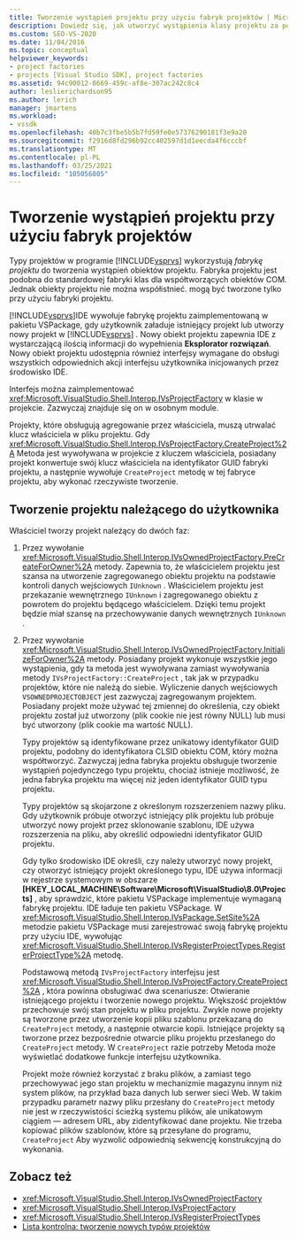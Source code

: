 ```yaml
---
title: Tworzenie wystąpień projektu przy użyciu fabryk projektów | Microsoft Docs
description: Dowiedz się, jak utworzyć wystąpienia klasy projektu za pomocą fabryk projektów w zintegrowanym środowisku programistycznym (IDE) programu Visual Studio.
ms.custom: SEO-VS-2020
ms.date: 11/04/2016
ms.topic: conceptual
helpviewer_keywords:
- project factories
- projects [Visual Studio SDK], project factories
ms.assetid: 94c90012-8669-459c-af8e-307ac242c8c4
author: leslierichardson95
ms.author: lerich
manager: jmartens
ms.workload:
- vssdk
ms.openlocfilehash: 40b7c3fbe5b5b7fd59fe0e57376290181f3e9a20
ms.sourcegitcommit: f2916d8fd296b92cc402597d1d1eecda4f6cccbf
ms.translationtype: MT
ms.contentlocale: pl-PL
ms.lasthandoff: 03/25/2021
ms.locfileid: "105056805"
---
```

# <a name="create-project-instances-by-using-project-factories"></a>Tworzenie wystąpień projektu przy użyciu fabryk projektów
Typy projektów w programie [!INCLUDE[vsprvs](../../code-quality/includes/vsprvs_md.md)] wykorzystują *fabrykę projektu* do tworzenia wystąpień obiektów projektu. Fabryka projektu jest podobna do standardowej fabryki klas dla współtworzących obiektów COM. Jednak obiekty projektu nie można współistnieć. mogą być tworzone tylko przy użyciu fabryki projektu.

 [!INCLUDE[vsprvs](../../code-quality/includes/vsprvs_md.md)]IDE wywołuje fabrykę projektu zaimplementowaną w pakietu VSPackage, gdy użytkownik załaduje istniejący projekt lub utworzy nowy projekt w [!INCLUDE[vsprvs](../../code-quality/includes/vsprvs_md.md)] . Nowy obiekt projektu zapewnia IDE z wystarczającą ilością informacji do wypełnienia **Eksplorator rozwiązań**. Nowy obiekt projektu udostępnia również interfejsy wymagane do obsługi wszystkich odpowiednich akcji interfejsu użytkownika inicjowanych przez środowisko IDE.

 Interfejs można zaimplementować <xref:Microsoft.VisualStudio.Shell.Interop.IVsProjectFactory> w klasie w projekcie. Zazwyczaj znajduje się on w osobnym module.

 Projekty, które obsługują agregowanie przez właściciela, muszą utrwalać klucz właściciela w pliku projektu. Gdy <xref:Microsoft.VisualStudio.Shell.Interop.IVsProjectFactory.CreateProject%2A> Metoda jest wywoływana w projekcie z kluczem właściciela, posiadany projekt konwertuje swój klucz właściciela na identyfikator GUID fabryki projektu, a następnie wywołuje `CreateProject` metodę w tej fabryce projektu, aby wykonać rzeczywiste tworzenie.

## <a name="create-an-owned-project"></a>Tworzenie projektu należącego do użytkownika
 Właściciel tworzy projekt należący do dwóch faz:

1. Przez wywołanie <xref:Microsoft.VisualStudio.Shell.Interop.IVsOwnedProjectFactory.PreCreateForOwner%2A> metody. Zapewnia to, że właścicielem projektu jest szansa na utworzenie zagregowanego obiektu projektu na podstawie kontroli danych wejściowych `IUnknown` . Właścicielem projektu jest przekazanie wewnętrznego `IUnknown` i zagregowanego obiektu z powrotem do projektu będącego właścicielem. Dzięki temu projekt będzie miał szansę na przechowywanie danych wewnętrznych `IUnknown` .

2. Przez wywołanie <xref:Microsoft.VisualStudio.Shell.Interop.IVsOwnedProjectFactory.InitializeForOwner%2A> metody. Posiadany projekt wykonuje wszystkie jego wystąpienia, gdy ta metoda jest wywoływana zamiast wywoływania metody `IVsProjectFactory::CreateProject` , tak jak w przypadku projektów, które nie należą do siebie. Wyliczenie danych wejściowych `VSOWNEDPROJECTOBJECT` jest zazwyczaj zagregowanym projektem. Posiadany projekt może używać tej zmiennej do określenia, czy obiekt projektu został już utworzony (plik cookie nie jest równy NULL) lub musi być utworzony (plik cookie ma wartość NULL).

   Typy projektów są identyfikowane przez unikatowy identyfikator GUID projektu, podobny do identyfikatora CLSID obiektu COM, który można współtworzyć. Zazwyczaj jedna fabryka projektu obsługuje tworzenie wystąpień pojedynczego typu projektu, chociaż istnieje możliwość, że jedna fabryka projektu ma więcej niż jeden identyfikator GUID typu projektu.

   Typy projektów są skojarzone z określonym rozszerzeniem nazwy pliku. Gdy użytkownik próbuje otworzyć istniejący plik projektu lub próbuje utworzyć nowy projekt przez sklonowanie szablonu, IDE używa rozszerzenia na pliku, aby określić odpowiedni identyfikator GUID projektu.

   Gdy tylko środowisko IDE określi, czy należy utworzyć nowy projekt, czy otworzyć istniejący projekt określonego typu, IDE używa informacji w rejestrze systemowym w obszarze **[HKEY_LOCAL_MACHINE\Software\Microsoft\VisualStudio\8.0\Projects]** , aby sprawdzić, które pakietu VSPackage implementuje wymaganą fabrykę projektu. IDE ładuje ten pakietu VSPackage. W <xref:Microsoft.VisualStudio.Shell.Interop.IVsPackage.SetSite%2A> metodzie pakietu VSPackage musi zarejestrować swoją fabrykę projektu przy użyciu IDE, wywołując <xref:Microsoft.VisualStudio.Shell.Interop.IVsRegisterProjectTypes.RegisterProjectType%2A> metodę.

   Podstawową metodą `IVsProjectFactory` interfejsu jest <xref:Microsoft.VisualStudio.Shell.Interop.IVsProjectFactory.CreateProject%2A> , która powinna obsługiwać dwa scenariusze: Otwieranie istniejącego projektu i tworzenie nowego projektu. Większość projektów przechowuje swój stan projektu w pliku projektu. Zwykle nowe projekty są tworzone przez utworzenie kopii pliku szablonu przekazaną do `CreateProject` metody, a następnie otwarcie kopii. Istniejące projekty są tworzone przez bezpośrednie otwarcie pliku projektu przesłanego do `CreateProject` metody. W `CreateProject` razie potrzeby Metoda może wyświetlać dodatkowe funkcje interfejsu użytkownika.

   Projekt może również korzystać z braku plików, a zamiast tego przechowywać jego stan projektu w mechanizmie magazynu innym niż system plików, na przykład baza danych lub serwer sieci Web. W takim przypadku parametr nazwy pliku przesłany do `CreateProject` metody nie jest w rzeczywistości ścieżką systemu plików, ale unikatowym ciągiem — adresem URL, aby zidentyfikować dane projektu. Nie trzeba kopiować plików szablonów, które są przesyłane do programu, `CreateProject` Aby wyzwolić odpowiednią sekwencję konstrukcyjną do wykonania.

## <a name="see-also"></a>Zobacz też
- <xref:Microsoft.VisualStudio.Shell.Interop.IVsOwnedProjectFactory>
- <xref:Microsoft.VisualStudio.Shell.Interop.IVsProjectFactory>
- <xref:Microsoft.VisualStudio.Shell.Interop.IVsRegisterProjectTypes>
- [Lista kontrolna: tworzenie nowych typów projektów](../../extensibility/internals/checklist-creating-new-project-types.md)
